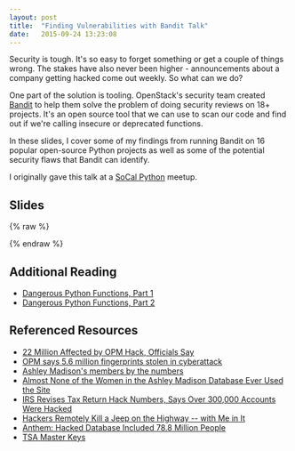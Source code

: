 ```yaml
---
layout: post
title:  "Finding Vulnerabilities with Bandit Talk"
date:   2015-09-24 13:23:08
---
```


Security is tough. It's so easy to forget something or get a couple
of things wrong. The stakes have also never been higher - announcements about
a company getting hacked come out weekly. So what can we do?

One part of the solution is tooling. 
OpenStack's security team created [Bandit](https://github.com/openstack/bandit) to
help them solve the problem of doing security reviews on 18+ projects. 
It's an open source tool that we can use to scan our code and find out
if we're calling insecure or deprecated functions. 

In these slides, I cover some of my findings from running Bandit on 16 
popular open-source Python projects as well as some of the potential
security flaws that Bandit can identify.

I originally gave this talk at a [SoCal Python](http://www.meetup.com/socalpython/events/225224958/) meetup.

Slides
------

{% raw %}
<script async class="speakerdeck-embed" data-id="d589cefcc0a2426988da5c6042dabc9c" data-ratio="1.33333333333333" src="//speakerdeck.com/assets/embed.js"></script>
{% endraw %}

Additional Reading
------------------

* [Dangerous Python Functions, Part 1](http://kevinlondon.com/2015/07/26/dangerous-python-functions.html)
* [Dangerous Python Functions, Part 2](http://kevinlondon.com/2015/08/15/dangerous-python-functions-pt2.html)

Referenced Resources 
--------------------

* [22 Million Affected by OPM Hack, Officials Say](http://abcnews.go.com/US/exclusive-25-million-affected-opm-hack-sources/story?id=32332731)
* [OPM says 5.6 million fingerprints stolen in cyberattack](https://www.washingtonpost.com/news/the-switch/wp/2015/09/23/opm-now-says-more-than-five-million-fingerprints-compromised-in-breaches/)
* [Ashley Madison's members by the numbers](http://www.cbc.ca/news/technology/ashley-madison-s-members-by-the-numbers-1.3208152)
* [Almost None of the Women in the Ashley Madison Database Ever Used the Site](http://gizmodo.com/almost-none-of-the-women-in-the-ashley-madison-database-1725558944)
* [IRS Revises Tax Return Hack Numbers, Says Over 300,000 Accounts Were Hacked](http://www.ibtimes.com/irs-revises-tax-returns-hack-numbers-says-over-300000-accounts-were-hacked-2057783)
* [Hackers Remotely Kill a Jeep on the Highway -- with Me in It](http://www.wired.com/2015/07/hackers-remotely-kill-jeep-highway/)
* [Anthem: Hacked Database Included 78.8 Million People](http://www.wsj.com/articles/anthem-hacked-database-included-78-8-million-people-1424807364)
* [TSA Master Keys](https://www.schneier.com/blog/archives/2015/09/tsa_master_keys.html)

